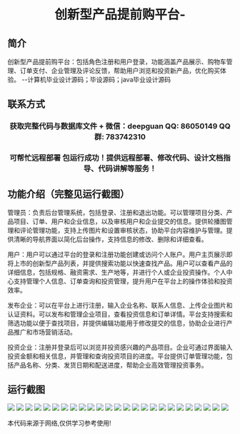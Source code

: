 <p><h1 align="center">创新型产品提前购平台-</h1></p>

## 简介
创新型产品提前购平台：包括角色注册和用户登录，功能涵盖产品展示、购物车管理、订单支付、企业管理及评论反馈，帮助用户浏览和投资新产品，优化购买体验。    --计算机毕业设计源码；毕设源码；java毕业设计源码


## 联系方式
<p><h3 align="center">获取完整代码与数据库文件 + 微信：deepguan QQ: 86050149 QQ群: 783742310</h3></p>
<p><h3 align="center">可帮忙远程部署 包运行成功！提供远程部署、修改代码、设计文档指导、代码讲解等服务！</h3></p>

## 功能介绍（完整见运行截图）
管理员：负责后台管理系统，包括登录、注册和退出功能。可以管理项目分类、产品项目、订单、用户和企业信息，以及审核用户和企业提交的信息。提供轮播图管理和评论管理功能，支持上传图片和设置审核状态，协助平台内容维护与管理。提供清晰的导航界面以简化后台操作，支持信息的修改、删除和详细查看。

用户：用户可以通过平台的登录和注册功能创建或访问个人账户。用户主页展示即将上市的创新型产品列表，并提供搜索功能以快速查找产品。用户可以查看产品的详细信息，包括规格、融资需求、生产地等，并进行个人或企业投资操作。个人中心支持管理个人信息、订单查询和投资管理，提升用户在平台上的操作体验和投资效率。

发布企业：可以在平台上进行注册，输入企业名称、联系人信息、上传企业图片和认证资料。可以发布和管理企业项目，查看投资信息和订单详情。平台支持搜索和筛选功能以便于查找项目，并提供编辑功能用于修改提交的信息，协助企业进行产品推广和市场营销活动。

投资企业：注册并登录后可以浏览并投资感兴趣的产品项目。企业可通过界面输入投资金额和相关信息，并管理和查询投资项目的进度。平台提供订单管理功能，包括产品名称、分类、发货日期和配送进度，帮助企业高效管理投资事务。


## 运行截图
![](https://bs-1329754181.cos.ap-shanghai.myqcloud.com/ssm/InnovationPurchasePlatform/img/001.jpg)
![](https://bs-1329754181.cos.ap-shanghai.myqcloud.com/ssm/InnovationPurchasePlatform/img/002.jpg)
![](https://bs-1329754181.cos.ap-shanghai.myqcloud.com/ssm/InnovationPurchasePlatform/img/003.jpg)
![](https://bs-1329754181.cos.ap-shanghai.myqcloud.com/ssm/InnovationPurchasePlatform/img/004.jpg)
![](https://bs-1329754181.cos.ap-shanghai.myqcloud.com/ssm/InnovationPurchasePlatform/img/005.jpg)
![](https://bs-1329754181.cos.ap-shanghai.myqcloud.com/ssm/InnovationPurchasePlatform/img/006.jpg)
![](https://bs-1329754181.cos.ap-shanghai.myqcloud.com/ssm/InnovationPurchasePlatform/img/007.jpg)
![](https://bs-1329754181.cos.ap-shanghai.myqcloud.com/ssm/InnovationPurchasePlatform/img/008.jpg)
![](https://bs-1329754181.cos.ap-shanghai.myqcloud.com/ssm/InnovationPurchasePlatform/img/009.jpg)
![](https://bs-1329754181.cos.ap-shanghai.myqcloud.com/ssm/InnovationPurchasePlatform/img/010.jpg)
![](https://bs-1329754181.cos.ap-shanghai.myqcloud.com/ssm/InnovationPurchasePlatform/img/011.jpg)
![](https://bs-1329754181.cos.ap-shanghai.myqcloud.com/ssm/InnovationPurchasePlatform/img/012.jpg)
![](https://bs-1329754181.cos.ap-shanghai.myqcloud.com/ssm/InnovationPurchasePlatform/img/013.jpg)
![](https://bs-1329754181.cos.ap-shanghai.myqcloud.com/ssm/InnovationPurchasePlatform/img/014.jpg)
![](https://bs-1329754181.cos.ap-shanghai.myqcloud.com/ssm/InnovationPurchasePlatform/img/015.jpg)
![](https://bs-1329754181.cos.ap-shanghai.myqcloud.com/ssm/InnovationPurchasePlatform/img/016.jpg)
![](https://bs-1329754181.cos.ap-shanghai.myqcloud.com/ssm/InnovationPurchasePlatform/img/017.jpg)
![](https://bs-1329754181.cos.ap-shanghai.myqcloud.com/ssm/InnovationPurchasePlatform/img/018.jpg)
![](https://bs-1329754181.cos.ap-shanghai.myqcloud.com/ssm/InnovationPurchasePlatform/img/019.jpg)
![](https://bs-1329754181.cos.ap-shanghai.myqcloud.com/ssm/InnovationPurchasePlatform/img/020.jpg)
![](https://bs-1329754181.cos.ap-shanghai.myqcloud.com/ssm/InnovationPurchasePlatform/img/021.jpg)
![](https://bs-1329754181.cos.ap-shanghai.myqcloud.com/ssm/InnovationPurchasePlatform/img/022.jpg)
![](https://bs-1329754181.cos.ap-shanghai.myqcloud.com/ssm/InnovationPurchasePlatform/img/023.jpg)
![](https://bs-1329754181.cos.ap-shanghai.myqcloud.com/ssm/InnovationPurchasePlatform/img/024.jpg)
![](https://bs-1329754181.cos.ap-shanghai.myqcloud.com/ssm/InnovationPurchasePlatform/img/025.jpg)

<p>本代码来源于网络,仅供学习参考使用!</p>
